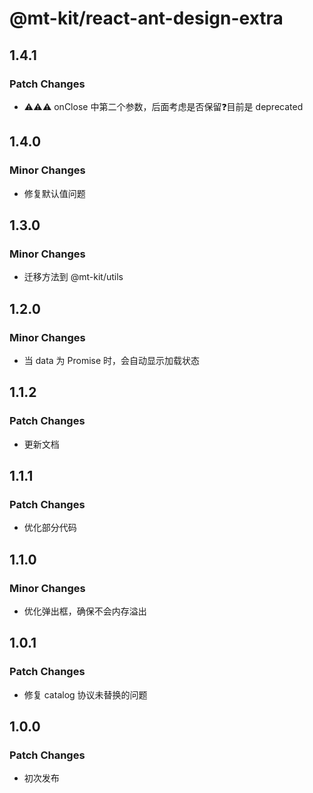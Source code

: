 # @mt-kit/react-ant-design-extra

## 1.4.1

### Patch Changes

- ⚠️⚠️⚠️ onClose 中第二个参数，后面考虑是否保留❓目前是 deprecated

## 1.4.0

### Minor Changes

- 修复默认值问题

## 1.3.0

### Minor Changes

- 迁移方法到 @mt-kit/utils

## 1.2.0

### Minor Changes

- 当 data 为 Promise 时，会自动显示加载状态

## 1.1.2

### Patch Changes

- 更新文档

## 1.1.1

### Patch Changes

- 优化部分代码

## 1.1.0

### Minor Changes

- 优化弹出框，确保不会内存溢出

## 1.0.1

### Patch Changes

- 修复 catalog 协议未替换的问题

## 1.0.0

### Patch Changes

- 初次发布
